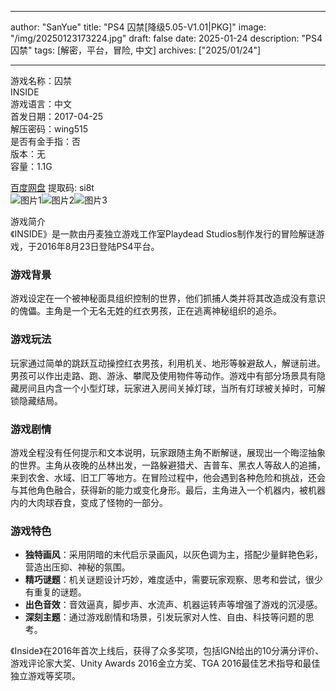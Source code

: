 
---
author: "SanYue"
title: "PS4 囚禁[降级5.05-V1.01|PKG]"
image: "/img/20250123173224.jpg"
draft: false
date: 2025-01-24
description: "PS4 囚禁"
tags: [解密，平台，冒险, 中文]
archives: ["2025/01/24"]

---

游戏名称：囚禁   
INSIDE    
游戏语言：中文  
首发日期：2017-04-25  
解压密码：wing515  
是否有金手指：否  
版本：无   
容量：1.1G

[百度网盘](https://pan.baidu.com/s/1MDdY9FvD06UPVD6HEnTEwA) 提取码: si8t  
![图片1](/img/6b5a92.jpg)![图片2](/img/c9dc32.jpg)![图片3](/img/98c09d.jpg)  

游戏简介  
《INSIDE》是一款由丹麦独立游戏工作室Playdead Studios制作发行的冒险解谜游戏，于2016年8月23日登陆PS4平台。

### 游戏背景
游戏设定在一个被神秘面具组织控制的世界，他们抓捕人类并将其改造成没有意识的傀儡。主角是一个无名无姓的红衣男孩，正在逃离神秘组织的追杀。

### 游戏玩法
玩家通过简单的跳跃互动操控红衣男孩，利用机关、地形等躲避敌人，解谜前进。男孩可以作出走路、跑、游泳、攀爬及使用物件等动作。游戏中有部分场景具有隐藏房间且内含一个小型灯球，玩家进入房间关掉灯球，当所有灯球被关掉时，可解锁隐藏结局。

### 游戏剧情
游戏全程没有任何提示和文本说明，玩家跟随主角不断解谜，展现出一个晦涩抽象的世界。主角从夜晚的丛林出发，一路躲避猎犬、吉普车、黑衣人等敌人的追捕，来到农舍、水域、旧工厂等地方。在冒险过程中，他会遇到各种危险和挑战，还会与其他角色融合，获得新的能力或变化身形。最后，主角进入一个机器内，被机器内的大肉球吞食，变成了怪物的一部分。

### 游戏特色
- **独特画风**：采用阴暗的末代启示录画风，以灰色调为主，搭配少量鲜艳色彩，营造出压抑、神秘的氛围。
- **精巧谜题**：机关谜题设计巧妙，难度适中，需要玩家观察、思考和尝试，很少有重复的谜题。
- **出色音效**：音效逼真，脚步声、水流声、机器运转声等增强了游戏的沉浸感。
- **深刻主题**：通过游戏剧情和场景，引发玩家对人性、自由、科技等问题的思考。

《Inside》在2016年首次上线后，获得了众多奖项，包括IGN给出的10分满分评价、游戏评论家大奖、Unity Awards 2016金立方奖、TGA 2016最佳艺术指导和最佳独立游戏等奖项。
